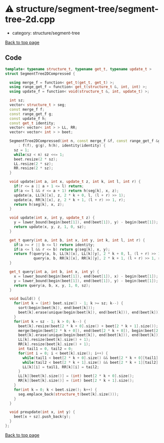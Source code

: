 <!-- mathjax config similar to math.stackexchange -->
<script type="text/javascript" async
  src="https://cdnjs.cloudflare.com/ajax/libs/mathjax/2.7.5/MathJax.js?config=TeX-MML-AM_CHTML">
</script>
<script type="text/x-mathjax-config">
  MathJax.Hub.Config({
    TeX: { equationNumbers: { autoNumber: "AMS" }},
    tex2jax: {
      inlineMath: [ ['$','$'] ],
      processEscapes: true
    },
    "HTML-CSS": { matchFontHeight: false },
    displayAlign: "left",
    displayIndent: "2em"
  });
</script>

<script type="text/javascript" src="https://cdnjs.cloudflare.com/ajax/libs/jquery/3.4.1/jquery.min.js"></script>
<script src="https://cdn.jsdelivr.net/npm/jquery-balloon-js@1.1.2/jquery.balloon.min.js" integrity="sha256-ZEYs9VrgAeNuPvs15E39OsyOJaIkXEEt10fzxJ20+2I=" crossorigin="anonymous"></script>
<script type="text/javascript" src="../../../assets/js/copy-button.js"></script>
<link rel="stylesheet" href="../../../assets/css/copy-button.css" />


# :warning: structure/segment-tree/segment-tree-2d.cpp
* category: structure/segment-tree


[Back to top page](../../../index.html)



## Code
```cpp
template< typename structure_t, typename get_t, typename update_t >
struct SegmentTree2DCompressed {

  using merge_f = function< get_t(get_t, get_t) >;
  using range_get_f = function< get_t(structure_t &, int, int) >;
  using update_f = function< void(structure_t &, int, update_t) >;

  int sz;
  vector< structure_t > seg;
  const merge_f f;
  const range_get_f g;
  const update_f h;
  const get_t identity;
  vector< vector< int > > LL, RR;
  vector< vector< int > > beet;

  SegmentTree2DCompressed(int n, const merge_f &f, const range_get_f &g, const update_f &h, const get_t &identity)
      : f(f), g(g), h(h), identity(identity) {
    sz = 1;
    while(sz < n) sz <<= 1;
    beet.resize(2 * sz);
    LL.resize(2 * sz);
    RR.resize(2 * sz);
  }

  void update(int a, int x, update_t z, int k, int l, int r) {
    if(r <= a || a + 1 <= l) return;
    if(a <= l && r <= a + 1) return h(seg[k], x, z);
    update(a, LL[k][x], z, 2 * k + 0, l, (l + r) >> 1);
    update(a, RR[k][x], z, 2 * k + 1, (l + r) >> 1, r);
    return h(seg[k], x, z);
  }

  void update(int x, int y, update_t z) {
    y = lower_bound(begin(beet[1]), end(beet[1]), y) - begin(beet[1]);
    return update(x, y, z, 1, 0, sz);
  }

  get_t query(int a, int b, int x, int y, int k, int l, int r) {
    if(a >= r || b <= l) return identity;
    if(a <= l && r <= b) return g(seg[k], x, y);
    return f(query(a, b, LL[k][x], LL[k][y], 2 * k + 0, l, (l + r) >> 1),
             query(a, b, RR[k][x], RR[k][y], 2 * k + 1, (l + r) >> 1, r));
  }

  get_t query(int a, int b, int x, int y) {
    x = lower_bound(begin(beet[1]), end(beet[1]), x) - begin(beet[1]);
    y = lower_bound(begin(beet[1]), end(beet[1]), y) - begin(beet[1]);
    return query(a, b, x, y, 1, 0, sz);
  }

  void build() {
    for(int k = (int) beet.size() - 1; k >= sz; k--) {
      sort(begin(beet[k]), end(beet[k]));
      beet[k].erase(unique(begin(beet[k]), end(beet[k])), end(beet[k]));
    }
    for(int k = sz - 1; k > 0; k--) {
      beet[k].resize(beet[2 * k + 0].size() + beet[2 * k + 1].size());
      merge(begin(beet[2 * k + 0]), end(beet[2 * k + 0]), begin(beet[2 * k + 1]), end(beet[2 * k + 1]), begin(beet[k]));
      beet[k].erase(unique(begin(beet[k]), end(beet[k])), end(beet[k]));
      LL[k].resize(beet[k].size() + 1);
      RR[k].resize(beet[k].size() + 1);
      int tail1 = 0, tail2 = 0;
      for(int i = 0; i < beet[k].size(); i++) {
        while(tail1 < beet[2 * k + 0].size() && beet[2 * k + 0][tail1] < beet[k][i]) ++tail1;
        while(tail2 < beet[2 * k + 1].size() && beet[2 * k + 1][tail2] < beet[k][i]) ++tail2;
        LL[k][i] = tail1, RR[k][i] = tail2;
      }
      LL[k][beet[k].size()] = (int) beet[2 * k + 0].size();
      RR[k][beet[k].size()] = (int) beet[2 * k + 1].size();
    }
    for(int k = 0; k < beet.size(); k++) {
      seg.emplace_back(structure_t(beet[k].size()));
    }
  }

  void preupdate(int x, int y) {
    beet[x + sz].push_back(y);
  }
};

```

[Back to top page](../../../index.html)

